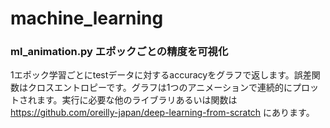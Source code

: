 # machine_learning
### ml_animation.py エポックごとの精度を可視化
1エポック学習ごとにtestデータに対するaccuracyをグラフで返します。誤差関数はクロスエントロピーです。グラフは1つのアニメーションで連続的にプロットされます。実行に必要な他のライブラリあるいは関数は https://github.com/oreilly-japan/deep-learning-from-scratch にあります。
